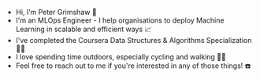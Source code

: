 - Hi, I’m Peter Grimshaw 👋
- I'm an MLOps Engineer - I help organisations to deploy Machine Learning in scalable and efficient ways 📈
- I've completed the Coursera Data Structures & Algorithms Specialization 👨‍🎓
- I love spending time outdoors, especially cycling and walking 🚴‍♂️
- Feel free to reach out to me if you're interested in any of those things! ☎️
